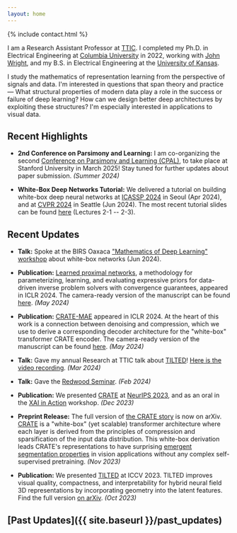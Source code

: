 ```yaml
---
layout: home
---
```


{% include contact.html %}

I am a Research Assistant Professor at [TTIC](https://ttic.edu). I completed
my Ph.D. in Electrical Engineering at [Columbia
University](https://ee.columbia.edu) in 2022, working with [John
Wright](http://www.columbia.edu/~jw2966/), and my B.S. in Electrical
Engineering at the [University of Kansas](https://eecs.ku.edu).

I study the mathematics of representation learning from the
perspective of signals and data. I'm interested in questions that span theory
and practice &mdash; What structural properties of modern data play a role in the
success or failure of deep learning? How can we design better deep
architectures by exploiting these structures? I'm especially interested in
applications to visual data.

<!-- ## Upcoming Events -->

## Recent Highlights

- **2nd Conference on Parsimony and Learning:** I am co-organizing the second [Conference on
  Parsimony and Learning (CPAL)](https://cpal.cc), to take place at Stanford
  University in March 2025! Stay tuned for further updates about paper
  submission. _(Summer 2024)_

- **White-Box Deep Networks Tutorial:** We delivered a tutorial on building white-box deep neural networks
  at [ICASSP 2024](https://cmsworkshops.com/ICASSP2024/tutorials.php#tut25) in
  Seoul (Apr 2024), and at [CVPR
  2024](https://cvpr2024-tutorial-low-dim-models.github.io) in Seattle (Jun
  2024). The most recent tutorial slides can be found
  [here](https://www.dropbox.com/home/CVPR-tutorial) (Lectures 2-1 -- 2-3).

## Recent Updates

- **Talk:** Spoke at the BIRS Oaxaca ["Mathematics of Deep Learning"
  workshop](https://www.birs.ca/events/2024/5-day-workshops/24w5297) about
  white-box networks (Jun 2024).

- **Publication:** [Learned proximal networks](https://zhenghanfang.github.io/learned-proximal-networks/), a methodology for
  parameterizing, learning, and evaluating expressive priors for data-driven inverse
  problem solvers with convergence guarantees, appeared in ICLR 2024.
  The camera-ready version of the manuscript can be found
  [here](https://openreview.net/forum?id=kNPcOaqC5r). _(May 2024)_

- **Publication:** [CRATE-MAE](https://ma-lab-berkeley.github.io/CRATE/) appeared in ICLR 2024. At the heart of this work is a connection between
  denoising and compression, which we use to derive a corresponding decoder
  architecture for the "white-box" transformer CRATE encoder.
  The camera-ready version of the manuscript can be found
  [here](https://openreview.net/forum?id=PvyOYleymy). _(May 2024)_
  <!-- This work is described in Section 3 of the [complete CRATE -->
  <!-- paper](https://arxiv.org/abs/2311.13110). _(Jan 2024)_ -->

- **Talk:** Gave my annual Research at TTIC talk about [TILTED](https://brentyi.github.io/tilted)! [Here is the
  video
  recording](https://uchicago.hosted.panopto.com/Panopto/Pages/Viewer.aspx?id=db5b4c2a-96aa-4722-bb5f-b067015c0314). _(Mar 2024)_

- **Talk:** Gave the [Redwood
  Seminar](https://redwood.berkeley.edu/seminars/sam-buchanan-feb-2024/). _(Feb 2024)_

- **Publication:** We presented [CRATE](https://ma-lab-berkeley.github.io/CRATE/) at [NeurIPS
  2023](https://neurips.cc/virtual/2023/poster/71567), and as an oral in the
  [XAI in Action](https://neurips.cc/virtual/2023/75163) workshop. _(Dec 2023)_

- **Preprint Release:** The full version of [the CRATE
  story](http://arxiv.org/abs/2311.13110) is now on arXiv.
  [CRATE](https://ma-lab-berkeley.github.io/CRATE/) is a "white-box" (yet
  scalable) transformer architecture where each layer is derived from the
  principles of compression and sparsification of the input data distribution.
  This white-box derivation leads CRATE's representations to have surprising
  [emergent segmentation properties](https://arxiv.org/abs/2308.16271) in
  vision applications without any complex self-supervised pretraining. _(Nov 2023)_

- **Publication:** We presented [TILTED](https://brentyi.github.io/tilted/) at
  ICCV 2023. TILTED improves visual quality, compactness, and interpretability
  for hybrid neural field 3D representations by incorporating geometry into the
  latent features. Find the full version [on arXiv](https://arxiv.org/abs/2308.15461). _(Oct 2023)_

## [Past Updates]({{ site.baseurl }}/past_updates)
